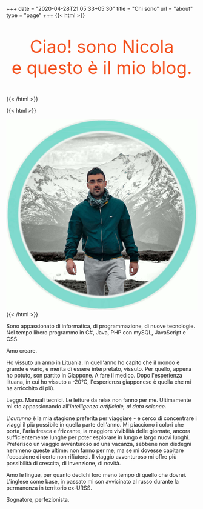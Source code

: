 +++
date = "2020-04-28T21:05:33+05:30"
title = "Chi sono"
url = "about"
type = "page"
+++
{{< html >}}
<p style="text-align: center !important; color: #f4511e; font-size: 46px !important;">
Ciao! sono Nicola<br/>
e questo è il mio blog.
</p>
{{< /html >}}

{{< html >}}
<div style="text-align: center; margin: auto;">
    <img src="images/foto_profilo.jpg" alt="Questo sono io!" class="rounded about-profile-pic" />
</div>
{{< /html >}}

Sono appassionato di informatica, di programmazione, di nuove tecnologie.
Nel tempo libero programmo in C#, Java, PHP con mySQL, JavaScript e CSS.

Amo creare.

Ho vissuto un anno in Lituania. In quell'anno ho capito che il mondo è grande e vario, e merita di essere interpretato, vissuto. Per quello, appena ho potuto, son partito in Giappone. A fare il medico. Dopo l'esperienza lituana, in cui ho vissuto a -20°C, l'esperienza giapponese è quella che mi ha arricchito di più. 

Leggo. Manuali tecnici. Le letture da relax non fanno per me. Ultimamente mi sto appassionando all'_intelligenza artificiale, al data science_.

L'_autunno_ è la mia stagione preferita per viaggiare - e cerco di concentrare i viaggi il più possibile in quella parte dell'anno. Mi piacciono i colori che porta, l'aria fresca e frizzante, la maggiore vivibilità delle giornate, ancora sufficientemente lunghe per poter esplorare in lungo e largo nuovi luoghi.  
Preferisco un viaggio avventuroso ad una vacanza, sebbene non disdegni nemmeno queste ultime: non fanno per me; ma se mi dovesse capitare l'occasione di certo non rifiuterei.
Il viaggio avventuroso mi offre più possibilità di crescita, di invenzione, di novità.

Amo le lingue, per quanto dedichi loro meno tempo di quello che dovrei. L'inglese come base, in passato mi son avvicinato al russo durante la permanenza in territorio ex-URSS. 

Sognatore, perfezionista.